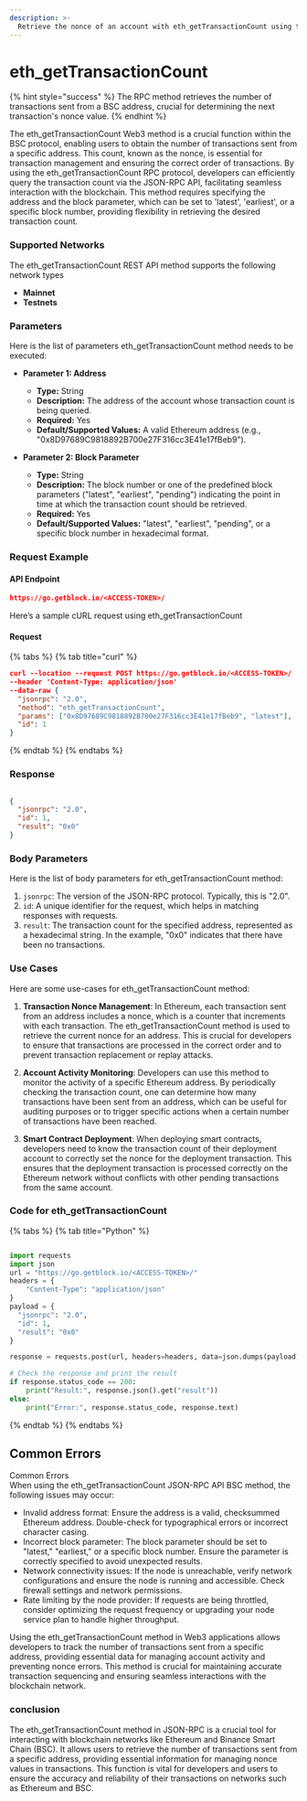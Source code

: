 ```yaml
---
description: >-
  Retrieve the nonce of an account with eth_getTransactionCount using the JSON-RPC API Interface on the BSC protocol.
---
```


# eth_getTransactionCount

{% hint style="success" %}
The RPC method retrieves the number of transactions sent from a BSC address, crucial for determining the next transaction's nonce value.&#x20;
{% endhint %}

The eth_getTransactionCount Web3 method is a crucial function within the BSC protocol, enabling users to obtain the number of transactions sent from a specific address. This count, known as the nonce, is essential for transaction management and ensuring the correct order of transactions. By using the eth_getTransactionCount RPC protocol, developers can efficiently query the transaction count via the JSON-RPC API, facilitating seamless interaction with the blockchain. This method requires specifying the address and the block parameter, which can be set to 'latest', 'earliest', or a specific block number, providing flexibility in retrieving the desired transaction count.

### Supported Networks

The eth_getTransactionCount REST API method supports the following network types
- **Mainnet**
- **Testnets**

### Parameters

Here is the list of parameters eth_getTransactionCount method needs to be executed:

- **Parameter 1: Address**
  - **Type:** String
  - **Description:** The address of the account whose transaction count is being queried.
  - **Required:** Yes
  - **Default/Supported Values:** A valid Ethereum address (e.g., "0x8D97689C9818892B700e27F316cc3E41e17fBeb9").

- **Parameter 2: Block Parameter**
  - **Type:** String
  - **Description:** The block number or one of the predefined block parameters ("latest", "earliest", "pending") indicating the point in time at which the transaction count should be retrieved.
  - **Required:** Yes
  - **Default/Supported Values:** "latest", "earliest", "pending", or a specific block number in hexadecimal format.

### Request Example

#### API Endpoint

```json
https://go.getblock.io/<ACCESS-TOKEN>/
```
Here’s a sample cURL request using eth_getTransactionCount

#### Request

{% tabs %}
{% tab title="curl" %}
```json
curl --location --request POST https://go.getblock.io/<ACCESS-TOKEN>/
--header 'Content-Type: application/json' 
--data-raw {
  "jsonrpc": "2.0",
  "method": "eth_getTransactionCount",
  "params": ["0x8D97689C9818892B700e27F316cc3E41e17fBeb9", "latest"],
  "id": 1
}
```
{% endtab %}
{% endtabs %}

### Response


```json

{
  "jsonrpc": "2.0",
  "id": 1,
  "result": "0x0"
}

```

### Body Parameters

Here is the list of body parameters for eth_getTransactionCount method:

1. `jsonrpc`: The version of the JSON-RPC protocol. Typically, this is "2.0".
2. `id`: A unique identifier for the request, which helps in matching responses with requests.
3. `result`: The transaction count for the specified address, represented as a hexadecimal string. In the example, "0x0" indicates that there have been no transactions.

### Use Cases

Here are some use-cases for eth_getTransactionCount method:

1. **Transaction Nonce Management**: In Ethereum, each transaction sent from an address includes a nonce, which is a counter that increments with each transaction. The eth_getTransactionCount method is used to retrieve the current nonce for an address. This is crucial for developers to ensure that transactions are processed in the correct order and to prevent transaction replacement or replay attacks.

2. **Account Activity Monitoring**: Developers can use this method to monitor the activity of a specific Ethereum address. By periodically checking the transaction count, one can determine how many transactions have been sent from an address, which can be useful for auditing purposes or to trigger specific actions when a certain number of transactions have been reached.

3. **Smart Contract Deployment**: When deploying smart contracts, developers need to know the transaction count of their deployment account to correctly set the nonce for the deployment transaction. This ensures that the deployment transaction is processed correctly on the Ethereum network without conflicts with other pending transactions from the same account.

### Code for eth_getTransactionCount

{% tabs %}
{% tab title="Python" %}
```python

import requests
import json
url = "https://go.getblock.io/<ACCESS-TOKEN>/"
headers = {
    "Content-Type": "application/json"
}
payload = {
  "jsonrpc": "2.0",
  "id": 1,
  "result": "0x0"
}

response = requests.post(url, headers=headers, data=json.dumps(payload))

# Check the response and print the result
if response.status_code == 200:
    print("Result:", response.json().get("result"))
else:
    print("Error:", response.status_code, response.text)

```
{% endtab %}
{% endtabs %}

## Common Errors

Common Errors  
When using the eth_getTransactionCount JSON-RPC API BSC method, the following issues may occur:  
- Invalid address format: Ensure the address is a valid, checksummed Ethereum address. Double-check for typographical errors or incorrect character casing.  
- Incorrect block parameter: The block parameter should be set to "latest," "earliest," or a specific block number. Ensure the parameter is correctly specified to avoid unexpected results.  
- Network connectivity issues: If the node is unreachable, verify network configurations and ensure the node is running and accessible. Check firewall settings and network permissions.  
- Rate limiting by the node provider: If requests are being throttled, consider optimizing the request frequency or upgrading your node service plan to handle higher throughput.  

Using the eth_getTransactionCount method in Web3 applications allows developers to track the number of transactions sent from a specific address, providing essential data for managing account activity and preventing nonce errors. This method is crucial for maintaining accurate transaction sequencing and ensuring seamless interactions with the blockchain network.

### conclusion

The eth_getTransactionCount method in JSON-RPC is a crucial tool for interacting with blockchain networks like Ethereum and Binance Smart Chain (BSC). It allows users to retrieve the number of transactions sent from a specific address, providing essential information for managing nonce values in transactions. This function is vital for developers and users to ensure the accuracy and reliability of their transactions on networks such as Ethereum and BSC.
